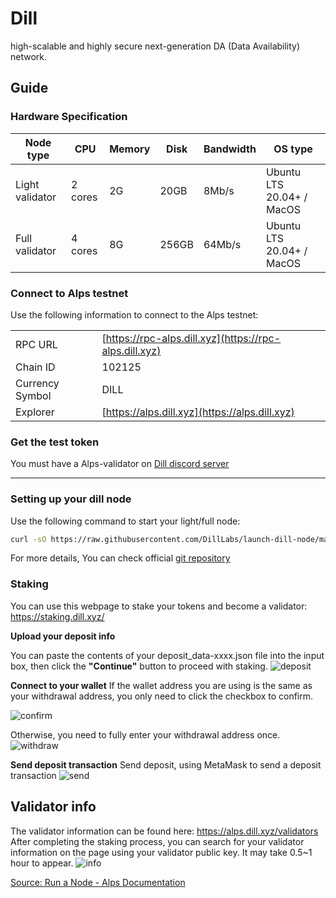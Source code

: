 <script setup>



</script>

# Dill

high-scalable and highly secure next-generation DA (Data Availability) network.

## Guide

### Hardware Specification

| Node type        | CPU      | Memory | Disk  | Bandwidth | OS type                    |
|------------------|----------|--------|-------|-----------|----------------------------|
| Light validator  | 2 cores  | 2G     | 20GB  | 8Mb/s     | Ubuntu LTS 20.04+ / MacOS  |
| Full validator   | 4 cores  | 8G     | 256GB | 64Mb/s    | Ubuntu LTS 20.04+ / MacOS  |


### Connect to Alps testnet

Use the following information to connect to the Alps testnet:

|                     |                                       |
|---------------------|---------------------------------------|
| RPC URL             | [https://rpc-alps.dill.xyz](https://rpc-alps.dill.xyz) |
| Chain ID            | 102125                               |
| Currency Symbol     | DILL                                 |
| Explorer            | [https://alps.dill.xyz](https://alps.dill.xyz)         |

### Get the test token

You must have a Alps-validator on [Dill discord server](https://discord.gg/dill)

---

### Setting up your dill node

Use the following command to start your light/full node:
```bash
curl -sO https://raw.githubusercontent.com/DillLabs/launch-dill-node/main/dill.sh  && chmod +x dill.sh && ./dill.sh
```
For more details, You can check official [git repository](https://github.com/DillLabs/launch-dill-node)

### Staking

You can use this webpage to stake your tokens and become a validator: https://staking.dill.xyz/

**Upload your deposit info**

You can paste the contents of your deposit_data-xxxx.json file into the input box, then click the **"Continue"** button to proceed with staking.
![deposit](https://cdn.udelivrs.com/2024/09/36d5f81eb2e396bb8bf3aba61da156d4_1726215895635.png)

**Connect to your wallet**
If the wallet address you are using is the same as your withdrawal address, you only need to click the checkbox to confirm.

![confirm](https://cdn.udelivrs.com/2024/09/4aa730a078e6a580070525bb46e94c34_1726215895630.png)

Otherwise, you need to fully enter your withdrawal address once.
![withdraw](https://cdn.udelivrs.com/2024/09/38d5c124a6798a883722bc97fc18084f_1726215895620.png)

**Send deposit transaction**
Send deposit, using MetaMask to send a deposit transaction
![send](https://cdn.udelivrs.com/2024/09/9e4a41adec62a927f68fe4d8eb84fcd0_1726215895639.png)


## Validator info
The validator information can be found here: https://alps.dill.xyz/validators
After completing the staking process, you can search for your validator information on the page using your validator public key. It may take 0.5~1 hour to appear.
![info](https://i.imgur.com/gPQlLe1.png)


[Source: Run a Node - Alps Documentation](https://dill.xyz/docs/RunANode/Alps)

